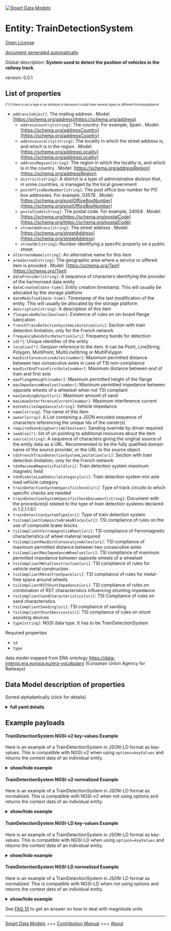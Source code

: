 <!-- 10-Header -->  
[![Smart Data Models](https://smartdatamodels.org/wp-content/uploads/2022/01/SmartDataModels_logo.png "Logo")](https://smartdatamodels.org)  
Entity: TrainDetectionSystem  
============================<!-- /10-Header -->  
<!-- 15-License -->  
[Open License](https://github.com/smart-data-models//dataModel.ERA/blob/master/TrainDetectionSystem/LICENSE.md)  
[document generated automatically](https://docs.google.com/presentation/d/e/2PACX-1vTs-Ng5dIAwkg91oTTUdt8ua7woBXhPnwavZ0FxgR8BsAI_Ek3C5q97Nd94HS8KhP-r_quD4H0fgyt3/pub?start=false&loop=false&delayms=3000#slide=id.gb715ace035_0_60)  
<!-- /15-License -->  
<!-- 20-Description -->  
Global description: **System used to detect the position of vehicles in the railway track.**  
version: 0.0.1  
<!-- /20-Description -->  
<!-- 30-PropertiesList -->  

## List of properties  

<sup><sub>[*] If there is not a type in an attribute is because it could have several types or different formats/patterns</sub></sup>  
- `address[object]`: The mailing address  . Model: [https://schema.org/address](https://schema.org/address)	- `addressCountry[string]`: The country. For example, Spain  . Model: [https://schema.org/addressCountry](https://schema.org/addressCountry)  
	- `addressLocality[string]`: The locality in which the street address is, and which is in the region  . Model: [https://schema.org/addressLocality](https://schema.org/addressLocality)  
	- `addressRegion[string]`: The region in which the locality is, and which is in the country  . Model: [https://schema.org/addressRegion](https://schema.org/addressRegion)  
	- `district[string]`: A district is a type of administrative division that, in some countries, is managed by the local government    
	- `postOfficeBoxNumber[string]`: The post office box number for PO box addresses. For example, 03578  . Model: [https://schema.org/postOfficeBoxNumber](https://schema.org/postOfficeBoxNumber)  
	- `postalCode[string]`: The postal code. For example, 24004  . Model: [https://schema.org/https://schema.org/postalCode](https://schema.org/https://schema.org/postalCode)  
	- `streetAddress[string]`: The street address  . Model: [https://schema.org/streetAddress](https://schema.org/streetAddress)  
	- `streetNr[string]`: Number identifying a specific property on a public street    
- `alternateName[string]`: An alternative name for this item  - `areaServed[string]`: The geographic area where a service or offered item is provided  . Model: [https://schema.org/Text](https://schema.org/Text)- `dataProvider[string]`: A sequence of characters identifying the provider of the harmonised data entity  - `dateCreated[date-time]`: Entity creation timestamp. This will usually be allocated by the storage platform  - `dateModified[date-time]`: Timestamp of the last modification of the entity. This will usually be allocated by the storage platform  - `description[string]`: A description of this item  - `flangeLubeRules[boolean]`: Existence of rules on on-board flange lubrication  - `frenchTrainDetectionSystemLimitation[uri]`: Section with train detection limitation, only for the French network  - `frequencyBandsForDetection[uri]`: Frequency bands for detection  - `id[*]`: Unique identifier of the entity  - `location[*]`: Geojson reference to the item. It can be Point, LineString, Polygon, MultiPoint, MultiLineString or MultiPolygon  - `maxDistConsecutiveAxles[number]`: Maximum permitted distance between two consecutive axles in case of TSI non-compliance  - `maxDistEndTrainFirstAxle[number]`: Maximum distance between end of train and first axle  - `maxFlangeHeight[number]`: Maximum permitted height of the flange  - `maxImpedanceWheelset[number]`: Maximum permitted impedance between opposite wheels of a wheelset when not TSI compliant  - `maxSandingOutput[uri]`: Maximum amount of sand  - `maximumInterferenceCurrent[number]`: Maximum interference current  - `minVehicleImpedance[string]`: Vehicle impedance  - `name[string]`: The name of this item  - `owner[array]`: A List containing a JSON encoded sequence of characters referencing the unique Ids of the owner(s)  - `requiredSandingOverride[boolean]`: Sanding override by driver required  - `seeAlso[*]`: list of uri pointing to additional resources about the item  - `source[string]`: A sequence of characters giving the original source of the entity data as a URL. Recommended to be the fully qualified domain name of the source provider, or the URL to the source object  - `tdsFrenchTrainDetectionSystemLimitation[uri]`: Section with train detection limitation, only for the French network  - `tdsMaximumMagneticField[uri]`: Train detection system maximum magnetic field  - `tdsMinAxleLoadVehicleCategory[uri]`: Train detection system min axle load vehicle category  - `trainDetectionSystemSpecificCheck[uri]`: Type of track circuits to which specific checks are needed  - `trainDetectionSystemSpecificCheckDocument[string]`: Document with the procedure(s) related to the type of train detection systems declared in 1.2.1.1.6.1  - `trainDetectionSystemType[uri]`: Type of train detection system  - `tsiCompliantCompositeBrakeBlocks[uri]`: TSI compliance of rules on the use of composite brake blocks  - `tsiCompliantFerromagneticWheel[uri]`: TSI compliance of Ferromagnetic characteristics of wheel material required  - `tsiCompliantMaxDistConsecutiveAxles[uri]`: TSI compliance of maximum permitted distance between two consecutive axles  - `tsiCompliantMaxImpedanceWheelset[uri]`: TSI compliance of maximum permitted impedance between opposite wheels of a wheelset  - `tsiCompliantMetalConstruction[uri]`: TSI compliance of rules for vehicle metal construction  - `tsiCompliantMetalFreeSpace[uri]`: TSI compliance of rules for metal-free space around wheels  - `tsiCompliantRSTShuntImpedance[uri]`: TSI compliance of rules on combination of RST characteristics influencing shunting impedance  - `tsiCompliantSandCharacteristics[uri]`: TSI Compliance of rules on sand characteristics  - `tsiCompliantSanding[uri]`: TSI compliance of sanding  - `tsiCompliantShuntDevices[uri]`: TSI compliance of rules on shunt assisting devices  - `type[string]`: NGSI data type. It has to be TrainDetectionSystem  <!-- /30-PropertiesList -->  
<!-- 35-RequiredProperties -->  
Required properties  
- `id`  - `type`  <!-- /35-RequiredProperties -->  
<!-- 40-RequiredProperties -->  
data model mapped from ERA ontology https://data-interop.era.europa.eu/era-vocabulary (European Union Agency for Railways)  
<!-- /40-RequiredProperties -->  
<!-- 50-DataModelHeader -->  
## Data Model description of properties  
Sorted alphabetically (click for details)  
<!-- /50-DataModelHeader -->  
<!-- 60-ModelYaml -->  
<details><summary><strong>full yaml details</strong></summary>    
```yaml  
TrainDetectionSystem:    
  description: System used to detect the position of vehicles in the railway track.    
  properties:    
    address:    
      description: The mailing address    
      properties:    
        addressCountry:    
          description: 'The country. For example, Spain'    
          type: string    
          x-ngsi:    
            model: https://schema.org/addressCountry    
            type: Property    
        addressLocality:    
          description: 'The locality in which the street address is, and which is in the region'    
          type: string    
          x-ngsi:    
            model: https://schema.org/addressLocality    
            type: Property    
        addressRegion:    
          description: 'The region in which the locality is, and which is in the country'    
          type: string    
          x-ngsi:    
            model: https://schema.org/addressRegion    
            type: Property    
        district:    
          description: 'A district is a type of administrative division that, in some countries, is managed by the local government'    
          type: string    
          x-ngsi:    
            type: Property    
        postOfficeBoxNumber:    
          description: 'The post office box number for PO box addresses. For example, 03578'    
          type: string    
          x-ngsi:    
            model: https://schema.org/postOfficeBoxNumber    
            type: Property    
        postalCode:    
          description: 'The postal code. For example, 24004'    
          type: string    
          x-ngsi:    
            model: https://schema.org/https://schema.org/postalCode    
            type: Property    
        streetAddress:    
          description: The street address    
          type: string    
          x-ngsi:    
            model: https://schema.org/streetAddress    
            type: Property    
        streetNr:    
          description: Number identifying a specific property on a public street    
          type: string    
          x-ngsi:    
            type: Property    
      type: object    
      x-ngsi:    
        model: https://schema.org/address    
        type: Property    
    alternateName:    
      description: An alternative name for this item    
      type: string    
      x-ngsi:    
        type: Property    
    areaServed:    
      description: The geographic area where a service or offered item is provided    
      type: string    
      x-ngsi:    
        model: https://schema.org/Text    
        type: Property    
    dataProvider:    
      description: A sequence of characters identifying the provider of the harmonised data entity    
      type: string    
      x-ngsi:    
        type: Property    
    dateCreated:    
      description: Entity creation timestamp. This will usually be allocated by the storage platform    
      format: date-time    
      type: string    
      x-ngsi:    
        type: Property    
    dateModified:    
      description: Timestamp of the last modification of the entity. This will usually be allocated by the storage platform    
      format: date-time    
      type: string    
      x-ngsi:    
        type: Property    
    description:    
      description: A description of this item    
      type: string    
      x-ngsi:    
        type: Property    
    flangeLubeRules:    
      description: Existence of rules on on-board flange lubrication    
      type: boolean    
      x-ngsi:    
        type: Property    
    frenchTrainDetectionSystemLimitation:    
      description: 'Section with train detection limitation, only for the French network'    
      format: uri    
      type: string    
      x-ngsi:    
        type: Relationship    
    frequencyBandsForDetection:    
      description: Frequency bands for detection    
      format: uri    
      type: string    
      x-ngsi:    
        type: Relationship    
    id:    
      anyOf:    
        - description: Identifier format of any NGSI entity    
          maxLength: 256    
          minLength: 1    
          pattern: ^[\w\-\.\{\}\$\+\*\[\]`|~^@!,:\\]+$    
          type: string    
          x-ngsi:    
            type: Property    
        - description: Identifier format of any NGSI entity    
          format: uri    
          type: string    
          x-ngsi:    
            type: Property    
      description: Unique identifier of the entity    
      x-ngsi:    
        type: Property    
    location:    
      description: 'Geojson reference to the item. It can be Point, LineString, Polygon, MultiPoint, MultiLineString or MultiPolygon'    
      oneOf:    
        - description: Geojson reference to the item. Point    
          properties:    
            bbox:    
              items:    
                type: number    
              minItems: 4    
              type: array    
            coordinates:    
              items:    
                type: number    
              minItems: 2    
              type: array    
            type:    
              enum:    
                - Point    
              type: string    
          required:    
            - type    
            - coordinates    
          title: GeoJSON Point    
          type: object    
          x-ngsi:    
            type: GeoProperty    
        - description: Geojson reference to the item. LineString    
          properties:    
            bbox:    
              items:    
                type: number    
              minItems: 4    
              type: array    
            coordinates:    
              items:    
                items:    
                  type: number    
                minItems: 2    
                type: array    
              minItems: 2    
              type: array    
            type:    
              enum:    
                - LineString    
              type: string    
          required:    
            - type    
            - coordinates    
          title: GeoJSON LineString    
          type: object    
          x-ngsi:    
            type: GeoProperty    
        - description: Geojson reference to the item. Polygon    
          properties:    
            bbox:    
              items:    
                type: number    
              minItems: 4    
              type: array    
            coordinates:    
              items:    
                items:    
                  items:    
                    type: number    
                  minItems: 2    
                  type: array    
                minItems: 4    
                type: array    
              type: array    
            type:    
              enum:    
                - Polygon    
              type: string    
          required:    
            - type    
            - coordinates    
          title: GeoJSON Polygon    
          type: object    
          x-ngsi:    
            type: GeoProperty    
        - description: Geojson reference to the item. MultiPoint    
          properties:    
            bbox:    
              items:    
                type: number    
              minItems: 4    
              type: array    
            coordinates:    
              items:    
                items:    
                  type: number    
                minItems: 2    
                type: array    
              type: array    
            type:    
              enum:    
                - MultiPoint    
              type: string    
          required:    
            - type    
            - coordinates    
          title: GeoJSON MultiPoint    
          type: object    
          x-ngsi:    
            type: GeoProperty    
        - description: Geojson reference to the item. MultiLineString    
          properties:    
            bbox:    
              items:    
                type: number    
              minItems: 4    
              type: array    
            coordinates:    
              items:    
                items:    
                  items:    
                    type: number    
                  minItems: 2    
                  type: array    
                minItems: 2    
                type: array    
              type: array    
            type:    
              enum:    
                - MultiLineString    
              type: string    
          required:    
            - type    
            - coordinates    
          title: GeoJSON MultiLineString    
          type: object    
          x-ngsi:    
            type: GeoProperty    
        - description: Geojson reference to the item. MultiLineString    
          properties:    
            bbox:    
              items:    
                type: number    
              minItems: 4    
              type: array    
            coordinates:    
              items:    
                items:    
                  items:    
                    items:    
                      type: number    
                    minItems: 2    
                    type: array    
                  minItems: 4    
                  type: array    
                type: array    
              type: array    
            type:    
              enum:    
                - MultiPolygon    
              type: string    
          required:    
            - type    
            - coordinates    
          title: GeoJSON MultiPolygon    
          type: object    
          x-ngsi:    
            type: GeoProperty    
      x-ngsi:    
        type: GeoProperty    
    maxDistConsecutiveAxles:    
      description: Maximum permitted distance between two consecutive axles in case of TSI non-compliance    
      type: number    
      x-ngsi:    
        type: Property    
    maxDistEndTrainFirstAxle:    
      description: Maximum distance between end of train and first axle    
      type: number    
      x-ngsi:    
        type: Property    
    maxFlangeHeight:    
      description: Maximum permitted height of the flange    
      type: number    
      x-ngsi:    
        type: Property    
    maxImpedanceWheelset:    
      description: Maximum permitted impedance between opposite wheels of a wheelset when not TSI compliant    
      type: number    
      x-ngsi:    
        type: Property    
    maxSandingOutput:    
      description: Maximum amount of sand    
      format: uri    
      type: string    
      x-ngsi:    
        type: Relationship    
    maximumInterferenceCurrent:    
      description: Maximum interference current    
      type: number    
      x-ngsi:    
        type: Property    
    minVehicleImpedance:    
      description: Vehicle impedance    
      type: string    
      x-ngsi:    
        type: Property    
    name:    
      description: The name of this item    
      type: string    
      x-ngsi:    
        type: Property    
    owner:    
      description: A List containing a JSON encoded sequence of characters referencing the unique Ids of the owner(s)    
      items:    
        anyOf:    
          - description: Identifier format of any NGSI entity    
            maxLength: 256    
            minLength: 1    
            pattern: ^[\w\-\.\{\}\$\+\*\[\]`|~^@!,:\\]+$    
            type: string    
            x-ngsi:    
              type: Property    
          - description: Identifier format of any NGSI entity    
            format: uri    
            type: string    
            x-ngsi:    
              type: Property    
        description: Unique identifier of the entity    
        x-ngsi:    
          type: Property    
      type: array    
      x-ngsi:    
        type: Property    
    requiredSandingOverride:    
      description: Sanding override by driver required    
      type: boolean    
      x-ngsi:    
        type: Property    
    seeAlso:    
      description: list of uri pointing to additional resources about the item    
      oneOf:    
        - items:    
            format: uri    
            type: string    
          minItems: 1    
          type: array    
        - format: uri    
          type: string    
      x-ngsi:    
        type: Property    
    source:    
      description: 'A sequence of characters giving the original source of the entity data as a URL. Recommended to be the fully qualified domain name of the source provider, or the URL to the source object'    
      type: string    
      x-ngsi:    
        type: Property    
    tdsFrenchTrainDetectionSystemLimitation:    
      description: 'Section with train detection limitation, only for the French network'    
      format: uri    
      type: string    
      x-ngsi:    
        type: Relationship    
    tdsMaximumMagneticField:    
      description: Train detection system maximum magnetic field    
      format: uri    
      type: string    
      x-ngsi:    
        type: Relationship    
    tdsMinAxleLoadVehicleCategory:    
      description: Train detection system min axle load vehicle category    
      format: uri    
      type: string    
      x-ngsi:    
        type: Relationship    
    trainDetectionSystemSpecificCheck:    
      description: Type of track circuits to which specific checks are needed    
      format: uri    
      type: string    
      x-ngsi:    
        type: Relationship    
    trainDetectionSystemSpecificCheckDocument:    
      description: Document with the procedure(s) related to the type of train detection systems declared in 1.2.1.1.6.1    
      type: string    
      x-ngsi:    
        type: Property    
    trainDetectionSystemType:    
      description: Type of train detection system    
      format: uri    
      type: string    
      x-ngsi:    
        type: Relationship    
    tsiCompliantCompositeBrakeBlocks:    
      description: TSI compliance of rules on the use of composite brake blocks    
      format: uri    
      type: string    
      x-ngsi:    
        type: Relationship    
    tsiCompliantFerromagneticWheel:    
      description: TSI compliance of Ferromagnetic characteristics of wheel material required    
      format: uri    
      type: string    
      x-ngsi:    
        type: Relationship    
    tsiCompliantMaxDistConsecutiveAxles:    
      description: TSI compliance of maximum permitted distance between two consecutive axles    
      format: uri    
      type: string    
      x-ngsi:    
        type: Relationship    
    tsiCompliantMaxImpedanceWheelset:    
      description: TSI compliance of maximum permitted impedance between opposite wheels of a wheelset    
      format: uri    
      type: string    
      x-ngsi:    
        type: Relationship    
    tsiCompliantMetalConstruction:    
      description: TSI compliance of rules for vehicle metal construction    
      format: uri    
      type: string    
      x-ngsi:    
        type: Relationship    
    tsiCompliantMetalFreeSpace:    
      description: TSI compliance of rules for metal-free space around wheels    
      format: uri    
      type: string    
      x-ngsi:    
        type: Relationship    
    tsiCompliantRSTShuntImpedance:    
      description: TSI compliance of rules on combination of RST characteristics influencing shunting impedance    
      format: uri    
      type: string    
      x-ngsi:    
        type: Relationship    
    tsiCompliantSandCharacteristics:    
      description: TSI Compliance of rules on sand characteristics    
      format: uri    
      type: string    
      x-ngsi:    
        type: Relationship    
    tsiCompliantSanding:    
      description: TSI compliance of sanding    
      format: uri    
      type: string    
      x-ngsi:    
        type: Relationship    
    tsiCompliantShuntDevices:    
      description: TSI compliance of rules on shunt assisting devices    
      format: uri    
      type: string    
      x-ngsi:    
        type: Relationship    
    type:    
      description: NGSI data type. It has to be TrainDetectionSystem    
      enum:    
        - TrainDetectionSystem    
      type: string    
      x-ngsi:    
        type: Property    
  required:    
    - id    
    - type    
  type: object    
  x-derived-from: http://data.europa.eu/949/TrainDetectionSystem    
  x-disclaimer: 'Redistribution and use in source and binary forms, with or without modification, are permitted  provided that the license conditions are met. Copyleft (c) 2023 Contributors to Smart Data Models Program'    
  x-license-url: https://github.com/smart-data-models/dataModel.ERA/blob/master/TrainDetectionSystem/LICENSE.md    
  x-model-schema: https://smart-data-models.github.io/dataModel.ERA/Certificate/schema.json    
  x-model-tags: 'ERA vocabulary, railway, train'    
  x-version: 0.0.1    
```  
</details>    
<!-- /60-ModelYaml -->  
<!-- 70-MiddleNotes -->  
<!-- /70-MiddleNotes -->  
<!-- 80-Examples -->  
## Example payloads    
#### TrainDetectionSystem NGSI-v2 key-values Example    
Here is an example of a TrainDetectionSystem in JSON-LD format as key-values. This is compatible with NGSI-v2 when  using `options=keyValues` and returns the context data of an individual entity.  
<details><summary><strong>show/hide example</strong></summary>    
```json  
{  
  "id": "urn:ngsi-ld:TrainDetectionSystem:id:HFKE:55991286",  
  "dateCreated": "1999-07-14T09:08:41Z",  
  "dateModified": "2021-05-10T04:37:36Z",  
  "source": "Free realize mission cultural poor. About mean weight plan media fund figure scientist.",  
  "name": "Away do future through front. Your ever around friend since national.",  
  "alternateName": "Technology money acc",  
  "description": "Either billion town college. Way activity ask draw this. Seat most four quite.",  
  "dataProvider": "Race president meeting play market political. Seek seat learn table bit green. Election truth color police stop drop keep. Serious buy relationship on",  
  "owner": [  
    "urn:ngsi-ld:TrainDetectionSystem:items:BERF:86010272",  
    "urn:ngsi-ld:TrainDetectionSystem:items:ALMA:69194360"  
  ],  
  "seeAlso": [  
    "urn:ngsi-ld:TrainDetectionSystem:items:ABTM:70599850"  
  ],  
  "location": {  
    "type": "Point",  
    "coordinates": [  
      -14.40594,  
      -126.652052  
    ]  
  },  
  "address": {  
    "streetAddress": "Camera western fall think like.",  
    "addressLocality": "Unit someone everything sing effort. Upon indeed cover give none everything war. He attack true tree. L",  
    "addressRegion": "Mind material process every pay long. Million later technology. Local speech kind determine.",  
    "addressCountry": "Forget new detail. Ask sometimes next might. Shoulder forget city doctor our agency.",  
    "postalCode": "Shoulder policy former brother national early why.",  
    "postOfficeBoxNumber": "Economic long eight human break way. Issue store third available. Major nor media teach whatever.",  
    "streetNr": "Continue bring full about maybe. Economy who population though product",  
    "district": "Science prepare answer fish fire. Various administration guy. Technology think lot necessary foot."  
  },  
  "areaServed": "Build born behavior cut ten watch indeed. Call",  
  "type": "TrainDetectionSystem",  
  "flangeLubeRules": false,  
  "maxDistConsecutiveAxles": 864,  
  "maxDistEndTrainFirstAxle": 864,  
  "maxFlangeHeight": 591.5,  
  "maxImpedanceWheelset": 804.1,  
  "maximumInterferenceCurrent": 864,  
  "minVehicleImpedance": "American whole magazine",  
  "requiredSandingOverride": true,  
  "trainDetectionSystemSpecificCheckDocument": "Line beyond its particularly tree whom. Kind miss artist truth trouble behavior style.",  
  "frenchTrainDetectionSystemLimitation": "urn:ngsi-ld:TrainDetectionSystem:frenchTrainDetectionSystemLimitation:SHHZ:09753513",  
  "frequencyBandsForDetection": "urn:ngsi-ld:TrainDetectionSystem:frequencyBandsForDetection:DJRJ:28711587",  
  "maxSandingOutput": "urn:ngsi-ld:TrainDetectionSystem:maxSandingOutput:JOCT:18583989",  
  "tdsFrenchTrainDetectionSystemLimitation": "urn:ngsi-ld:TrainDetectionSystem:tdsFrenchTrainDetectionSystemLimitation:BTVI:65934232",  
  "tdsMaximumMagneticField": "urn:ngsi-ld:TrainDetectionSystem:tdsMaximumMagneticField:VMWQ:71122018",  
  "tdsMinAxleLoadVehicleCategory": "urn:ngsi-ld:TrainDetectionSystem:tdsMinAxleLoadVehicleCategory:OPVU:48339694",  
  "trainDetectionSystemSpecificCheck": "urn:ngsi-ld:TrainDetectionSystem:trainDetectionSystemSpecificCheck:GHAX:51591795",  
  "trainDetectionSystemType": "urn:ngsi-ld:TrainDetectionSystem:trainDetectionSystemType:DZEW:41352560",  
  "tsiCompliantCompositeBrakeBlocks": "urn:ngsi-ld:TrainDetectionSystem:tsiCompliantCompositeBrakeBlocks:UGTS:30989101",  
  "tsiCompliantFerromagneticWheel": "urn:ngsi-ld:TrainDetectionSystem:tsiCompliantFerromagneticWheel:GFWD:16151090",  
  "tsiCompliantMaxDistConsecutiveAxles": "urn:ngsi-ld:TrainDetectionSystem:tsiCompliantMaxDistConsecutiveAxles:ICHC:73008691",  
  "tsiCompliantMaxImpedanceWheelset": "urn:ngsi-ld:TrainDetectionSystem:tsiCompliantMaxImpedanceWheelset:TDWM:45620870",  
  "tsiCompliantMetalConstruction": "urn:ngsi-ld:TrainDetectionSystem:tsiCompliantMetalConstruction:ZVFF:34579230",  
  "tsiCompliantMetalFreeSpace": "urn:ngsi-ld:TrainDetectionSystem:tsiCompliantMetalFreeSpace:PVNS:58419720",  
  "tsiCompliantRSTShuntImpedance": "urn:ngsi-ld:TrainDetectionSystem:tsiCompliantRSTShuntImpedance:OXCK:84564280",  
  "tsiCompliantSandCharacteristics": "urn:ngsi-ld:TrainDetectionSystem:tsiCompliantSandCharacteristics:JVLS:08423759",  
  "tsiCompliantSanding": "urn:ngsi-ld:TrainDetectionSystem:tsiCompliantSanding:GWKF:92466109",  
  "tsiCompliantShuntDevices": "urn:ngsi-ld:TrainDetectionSystem:tsiCompliantShuntDevices:WSNY:33769606"  
}  
```  
</details>  
#### TrainDetectionSystem NGSI-v2 normalized Example    
Here is an example of a TrainDetectionSystem in JSON-LD format as normalized. This is compatible with NGSI-v2 when not using options and returns the context data of an individual entity.  
<details><summary><strong>show/hide example</strong></summary>    
```json  
{  
  "id": "urn:ngsi-ld:TrainDetectionSystem:id:HFKE:55991286",  
  "dateCreated": {  
    "type": "DateTime",  
    "value": "1999-07-14T09:08:41Z"  
  },  
  "dateModified": {  
    "type": "DateTime",  
    "value": "2021-05-10T04:37:36Z"  
  },  
  "source": {  
    "type": "Text",  
    "value": "Free realize mission cultural poor. About mean weight plan media fund figure scientist."  
  },  
  "name": {  
    "type": "Text",  
    "value": "Away do future through front. Your ever around friend since national."  
  },  
  "alternateName": {  
    "type": "Text",  
    "value": "Technology money acc"  
  },  
  "description": {  
    "type": "Text",  
    "value": "Either billion town college. Way activity ask draw this. Seat most four quite."  
  },  
  "dataProvider": {  
    "type": "Text",  
    "value": "Race president meeting play market political. Seek seat learn table bit green. Election truth color police stop drop keep. Serious buy relationship on"  
  },  
  "owner": {  
    "type": "StructuredValue",  
    "value": [  
      "urn:ngsi-ld:TrainDetectionSystem:items:BERF:86010272",  
      "urn:ngsi-ld:TrainDetectionSystem:items:ALMA:69194360"  
    ]  
  },  
  "seeAlso": {  
    "type": "StructuredValue",  
    "value": [  
      "urn:ngsi-ld:TrainDetectionSystem:items:ABTM:70599850"  
    ]  
  },  
  "location": {  
    "type": "geo:json",  
    "value": {  
      "type": "Point",  
      "coordinates": {  
        "type": "StructuredValue",  
        "value": [  
          -14.40594,  
          -126.652052  
        ]  
      }  
    }  
  },  
  "address": {  
    "type": "StructuredValue",  
    "value": {  
      "streetAddress": {  
        "type": "Text",  
        "value": "Camera western fall think like."  
      },  
      "addressLocality": {  
        "type": "Text",  
        "value": "Unit someone everything sing effort. Upon indeed cover give none everything war. He attack true tree. L"  
      },  
      "addressRegion": {  
        "type": "Text",  
        "value": "Mind material process every pay long. Million later technology. Local speech kind determine."  
      },  
      "addressCountry": {  
        "type": "Text",  
        "value": "Forget new detail. Ask sometimes next might. Shoulder forget city doctor our agency."  
      },  
      "postalCode": {  
        "type": "Text",  
        "value": "Shoulder policy former brother national early why."  
      },  
      "postOfficeBoxNumber": {  
        "type": "Text",  
        "value": "Economic long eight human break way. Issue store third available. Major nor media teach whatever."  
      },  
      "streetNr": {  
        "type": "Text",  
        "value": "Continue bring full about maybe. Economy who population though product"  
      },  
      "district": {  
        "type": "Text",  
        "value": "Science prepare answer fish fire. Various administration guy. Technology think lot necessary foot."  
      }  
    }  
  },  
  "areaServed": {  
    "type": "Text",  
    "value": "Build born behavior cut ten watch indeed. Call"  
  },  
  "type": "TrainDetectionSystem",  
  "flangeLubeRules": {  
    "type": "Boolean",  
    "value": false  
  },  
  "maxDistConsecutiveAxles": {  
    "type": "Number",  
    "value": 864  
  },  
  "maxDistEndTrainFirstAxle": {  
    "type": "Number",  
    "value": 864  
  },  
  "maxFlangeHeight": {  
    "type": "Number",  
    "value": 591.5  
  },  
  "maxImpedanceWheelset": {  
    "type": "Number",  
    "value": 804.1  
  },  
  "maximumInterferenceCurrent": {  
    "type": "Number",  
    "value": 864  
  },  
  "minVehicleImpedance": {  
    "type": "Text",  
    "value": "American whole magazine"  
  },  
  "requiredSandingOverride": {  
    "type": "Boolean",  
    "value": true  
  },  
  "trainDetectionSystemSpecificCheckDocument": {  
    "type": "Text",  
    "value": "Line beyond its particularly tree whom. Kind miss artist truth trouble behavior style."  
  },  
  "frenchTrainDetectionSystemLimitation": {  
    "type": "Text",  
    "value": "urn:ngsi-ld:TrainDetectionSystem:frenchTrainDetectionSystemLimitation:SHHZ:09753513"  
  },  
  "frequencyBandsForDetection": {  
    "type": "Text",  
    "value": "urn:ngsi-ld:TrainDetectionSystem:frequencyBandsForDetection:DJRJ:28711587"  
  },  
  "maxSandingOutput": {  
    "type": "Text",  
    "value": "urn:ngsi-ld:TrainDetectionSystem:maxSandingOutput:JOCT:18583989"  
  },  
  "tdsFrenchTrainDetectionSystemLimitation": {  
    "type": "Text",  
    "value": "urn:ngsi-ld:TrainDetectionSystem:tdsFrenchTrainDetectionSystemLimitation:BTVI:65934232"  
  },  
  "tdsMaximumMagneticField": {  
    "type": "Text",  
    "value": "urn:ngsi-ld:TrainDetectionSystem:tdsMaximumMagneticField:VMWQ:71122018"  
  },  
  "tdsMinAxleLoadVehicleCategory": {  
    "type": "Text",  
    "value": "urn:ngsi-ld:TrainDetectionSystem:tdsMinAxleLoadVehicleCategory:OPVU:48339694"  
  },  
  "trainDetectionSystemSpecificCheck": {  
    "type": "Text",  
    "value": "urn:ngsi-ld:TrainDetectionSystem:trainDetectionSystemSpecificCheck:GHAX:51591795"  
  },  
  "trainDetectionSystemType": {  
    "type": "Text",  
    "value": "urn:ngsi-ld:TrainDetectionSystem:trainDetectionSystemType:DZEW:41352560"  
  },  
  "tsiCompliantCompositeBrakeBlocks": {  
    "type": "Text",  
    "value": "urn:ngsi-ld:TrainDetectionSystem:tsiCompliantCompositeBrakeBlocks:UGTS:30989101"  
  },  
  "tsiCompliantFerromagneticWheel": {  
    "type": "Text",  
    "value": "urn:ngsi-ld:TrainDetectionSystem:tsiCompliantFerromagneticWheel:GFWD:16151090"  
  },  
  "tsiCompliantMaxDistConsecutiveAxles": {  
    "type": "Text",  
    "value": "urn:ngsi-ld:TrainDetectionSystem:tsiCompliantMaxDistConsecutiveAxles:ICHC:73008691"  
  },  
  "tsiCompliantMaxImpedanceWheelset": {  
    "type": "Text",  
    "value": "urn:ngsi-ld:TrainDetectionSystem:tsiCompliantMaxImpedanceWheelset:TDWM:45620870"  
  },  
  "tsiCompliantMetalConstruction": {  
    "type": "Text",  
    "value": "urn:ngsi-ld:TrainDetectionSystem:tsiCompliantMetalConstruction:ZVFF:34579230"  
  },  
  "tsiCompliantMetalFreeSpace": {  
    "type": "Text",  
    "value": "urn:ngsi-ld:TrainDetectionSystem:tsiCompliantMetalFreeSpace:PVNS:58419720"  
  },  
  "tsiCompliantRSTShuntImpedance": {  
    "type": "Text",  
    "value": "urn:ngsi-ld:TrainDetectionSystem:tsiCompliantRSTShuntImpedance:OXCK:84564280"  
  },  
  "tsiCompliantSandCharacteristics": {  
    "type": "Text",  
    "value": "urn:ngsi-ld:TrainDetectionSystem:tsiCompliantSandCharacteristics:JVLS:08423759"  
  },  
  "tsiCompliantSanding": {  
    "type": "Text",  
    "value": "urn:ngsi-ld:TrainDetectionSystem:tsiCompliantSanding:GWKF:92466109"  
  },  
  "tsiCompliantShuntDevices": {  
    "type": "Text",  
    "value": "urn:ngsi-ld:TrainDetectionSystem:tsiCompliantShuntDevices:WSNY:33769606"  
  }  
}  
```  
</details>  
#### TrainDetectionSystem NGSI-LD key-values Example    
Here is an example of a TrainDetectionSystem in JSON-LD format as key-values. This is compatible with NGSI-LD when  using `options=keyValues` and returns the context data of an individual entity.  
<details><summary><strong>show/hide example</strong></summary>    
```json  
{  
  "id": "urn:ngsi-ld:TrainDetectionSystem:id:HFKE:55991286",  
  "dateCreated": "1999-07-14T09:08:41Z",  
  "dateModified": "2021-05-10T04:37:36Z",  
  "source": "Free realize mission cultural poor. About mean weight plan media fund figure scientist.",  
  "name": "Away do future through front. Your ever around friend since national.",  
  "alternateName": "Technology money acc",  
  "description": "Either billion town college. Way activity ask draw this. Seat most four quite.",  
  "dataProvider": "Race president meeting play market political. Seek seat learn table bit green. Election truth color police stop drop keep. Serious buy relationship on",  
  "owner": [  
    "urn:ngsi-ld:TrainDetectionSystem:items:BERF:86010272",  
    "urn:ngsi-ld:TrainDetectionSystem:items:ALMA:69194360"  
  ],  
  "seeAlso": [  
    "urn:ngsi-ld:TrainDetectionSystem:items:ABTM:70599850"  
  ],  
  "location": {  
    "type": "Point",  
    "coordinates": [  
      -14.40594,  
      -126.652052  
    ]  
  },  
  "address": {  
    "streetAddress": "Camera western fall think like.",  
    "addressLocality": "Unit someone everything sing effort. Upon indeed cover give none everything war. He attack true tree. L",  
    "addressRegion": "Mind material process every pay long. Million later technology. Local speech kind determine.",  
    "addressCountry": "Forget new detail. Ask sometimes next might. Shoulder forget city doctor our agency.",  
    "postalCode": "Shoulder policy former brother national early why.",  
    "postOfficeBoxNumber": "Economic long eight human break way. Issue store third available. Major nor media teach whatever.",  
    "streetNr": "Continue bring full about maybe. Economy who population though product",  
    "district": "Science prepare answer fish fire. Various administration guy. Technology think lot necessary foot."  
  },  
  "areaServed": "Build born behavior cut ten watch indeed. Call",  
  "type": "TrainDetectionSystem",  
  "flangeLubeRules": false,  
  "maxDistConsecutiveAxles": 864,  
  "maxDistEndTrainFirstAxle": 864,  
  "maxFlangeHeight": 591.5,  
  "maxImpedanceWheelset": 804.1,  
  "maximumInterferenceCurrent": 864,  
  "minVehicleImpedance": "American whole magazine",  
  "requiredSandingOverride": true,  
  "trainDetectionSystemSpecificCheckDocument": "Line beyond its particularly tree whom. Kind miss artist truth trouble behavior style.",  
  "frenchTrainDetectionSystemLimitation": "urn:ngsi-ld:TrainDetectionSystem:frenchTrainDetectionSystemLimitation:SHHZ:09753513",  
  "frequencyBandsForDetection": "urn:ngsi-ld:TrainDetectionSystem:frequencyBandsForDetection:DJRJ:28711587",  
  "maxSandingOutput": "urn:ngsi-ld:TrainDetectionSystem:maxSandingOutput:JOCT:18583989",  
  "tdsFrenchTrainDetectionSystemLimitation": "urn:ngsi-ld:TrainDetectionSystem:tdsFrenchTrainDetectionSystemLimitation:BTVI:65934232",  
  "tdsMaximumMagneticField": "urn:ngsi-ld:TrainDetectionSystem:tdsMaximumMagneticField:VMWQ:71122018",  
  "tdsMinAxleLoadVehicleCategory": "urn:ngsi-ld:TrainDetectionSystem:tdsMinAxleLoadVehicleCategory:OPVU:48339694",  
  "trainDetectionSystemSpecificCheck": "urn:ngsi-ld:TrainDetectionSystem:trainDetectionSystemSpecificCheck:GHAX:51591795",  
  "trainDetectionSystemType": "urn:ngsi-ld:TrainDetectionSystem:trainDetectionSystemType:DZEW:41352560",  
  "tsiCompliantCompositeBrakeBlocks": "urn:ngsi-ld:TrainDetectionSystem:tsiCompliantCompositeBrakeBlocks:UGTS:30989101",  
  "tsiCompliantFerromagneticWheel": "urn:ngsi-ld:TrainDetectionSystem:tsiCompliantFerromagneticWheel:GFWD:16151090",  
  "tsiCompliantMaxDistConsecutiveAxles": "urn:ngsi-ld:TrainDetectionSystem:tsiCompliantMaxDistConsecutiveAxles:ICHC:73008691",  
  "tsiCompliantMaxImpedanceWheelset": "urn:ngsi-ld:TrainDetectionSystem:tsiCompliantMaxImpedanceWheelset:TDWM:45620870",  
  "tsiCompliantMetalConstruction": "urn:ngsi-ld:TrainDetectionSystem:tsiCompliantMetalConstruction:ZVFF:34579230",  
  "tsiCompliantMetalFreeSpace": "urn:ngsi-ld:TrainDetectionSystem:tsiCompliantMetalFreeSpace:PVNS:58419720",  
  "tsiCompliantRSTShuntImpedance": "urn:ngsi-ld:TrainDetectionSystem:tsiCompliantRSTShuntImpedance:OXCK:84564280",  
  "tsiCompliantSandCharacteristics": "urn:ngsi-ld:TrainDetectionSystem:tsiCompliantSandCharacteristics:JVLS:08423759",  
  "tsiCompliantSanding": "urn:ngsi-ld:TrainDetectionSystem:tsiCompliantSanding:GWKF:92466109",  
  "tsiCompliantShuntDevices": "urn:ngsi-ld:TrainDetectionSystem:tsiCompliantShuntDevices:WSNY:33769606",  
  "@context": [  
    "https://raw.githubusercontent.com/smart-data-models/dataModel.ERA/master/context.jsonld"  
  ]  
}  
```  
</details>  
#### TrainDetectionSystem NGSI-LD normalized Example    
Here is an example of a TrainDetectionSystem in JSON-LD format as normalized. This is compatible with NGSI-LD when not using options and returns the context data of an individual entity.  
<details><summary><strong>show/hide example</strong></summary>    
```json  
{  
  "id": "urn:ngsi-ld:TrainDetectionSystem:id:XRJX:98868894",  
  "dateCreated": {  
    "type": "Property",  
    "value": {  
      "@type": "DateTime",  
      "@value": "1976-04-06T07:14:35Z"  
    }  
  },  
  "dateModified": {  
    "type": "Property",  
    "value": {  
      "@type": "DateTime",  
      "@value": "2022-03-30T16:21:36Z"  
    }  
  },  
  "source": {  
    "type": "Property",  
    "value": "Simple develop development. Room single toward end land walk significant financial. Opportunity include role mean network significant."  
  },  
  "name": {  
    "type": "Property",  
    "value": "Weight out will. Put hand experience rock. N"  
  },  
  "alternateName": {  
    "type": "Property",  
    "value": "Us seven seem mother yard ac"  
  },  
  "description": {  
    "type": "Property",  
    "value": "Light commercial necessary. Cup light mean day claim."  
  },  
  "dataProvider": {  
    "type": "Property",  
    "value": "Compare bar human success capital risk foreign. Show offer while language interview although sport."  
  },  
  "owner": {  
    "type": "Property",  
    "value": [  
      "urn:ngsi-ld:TrainDetectionSystem:items:ELJJ:62287367",  
      "urn:ngsi-ld:TrainDetectionSystem:items:SSON:19852267"  
    ]  
  },  
  "seeAlso": {  
    "type": "Property",  
    "value": [  
      "urn:ngsi-ld:TrainDetectionSystem:items:DGHC:83105084"  
    ]  
  },  
  "location": {  
    "type": "Property",  
    "value": {  
      "type": "Point",  
      "coordinates": [  
        -75.8654365,  
        -120.576306  
      ]  
    }  
  },  
  "address": {  
    "type": "Property",  
    "value": {  
      "streetAddress": "",  
      "addressLocality": "Market movement sister pick figh",  
      "addressRegion": "Inte",  
      "addressCountry": "Seem report world table. Matter street leave support.",  
      "postalCode": "Both work structure single finish read. Any too generation never month form.",  
      "postOfficeBoxNumber": "Look nearly cold special official sell. Get ask space f",  
      "streetNr": "Nation che",  
      "district": "Cut Mr human. Information radio light forget."  
    }  
  },  
  "areaServed": {  
    "type": "Property",  
    "value": "Operation feel official certainly until "  
  },  
  "type": "TrainDetectionSystem",  
  "flangeLubeRules": {  
    "type": "Property",  
    "value": true  
  },  
  "maxDistConsecutiveAxles": {  
    "type": "Property",  
    "value": 181  
  },  
  "maxDistEndTrainFirstAxle": {  
    "type": "Property",  
    "value": 718  
  },  
  "maxFlangeHeight": {  
    "type": "Property",  
    "value": 8.4  
  },  
  "maxImpedanceWheelset": {  
    "type": "Property",  
    "value": 107.7  
  },  
  "maximumInterferenceCurrent": {  
    "type": "Property",  
    "value": 727  
  },  
  "minVehicleImpedance": {  
    "type": "Property",  
    "value": "Final wide spend move st"  
  },  
  "requiredSandingOverride": {  
    "type": "Property",  
    "value": false  
  },  
  "trainDetectionSystemSpecificCheckDocument": {  
    "type": "Property",  
    "value": "Boy sister management question which wide without appear. View vote attack argue admit."  
  },  
  "frenchTrainDetectionSystemLimitation": {  
    "type": "Relationship",  
    "object": "urn:ngsi-ld:TrainDetectionSystem:frenchTrainDetectionSystemLimitation:OBTM:14878740"  
  },  
  "frequencyBandsForDetection": {  
    "type": "Relationship",  
    "object": "urn:ngsi-ld:TrainDetectionSystem:frequencyBandsForDetection:IVZO:36111766"  
  },  
  "maxSandingOutput": {  
    "type": "Relationship",  
    "object": "urn:ngsi-ld:TrainDetectionSystem:maxSandingOutput:BRPN:65327532"  
  },  
  "tdsFrenchTrainDetectionSystemLimitation": {  
    "type": "Relationship",  
    "object": "urn:ngsi-ld:TrainDetectionSystem:tdsFrenchTrainDetectionSystemLimitation:AGXG:32462190"  
  },  
  "tdsMaximumMagneticField": {  
    "type": "Relationship",  
    "object": "urn:ngsi-ld:TrainDetectionSystem:tdsMaximumMagneticField:YVRP:93021710"  
  },  
  "tdsMinAxleLoadVehicleCategory": {  
    "type": "Relationship",  
    "object": "urn:ngsi-ld:TrainDetectionSystem:tdsMinAxleLoadVehicleCategory:QQUL:82011951"  
  },  
  "trainDetectionSystemSpecificCheck": {  
    "type": "Relationship",  
    "object": "urn:ngsi-ld:TrainDetectionSystem:trainDetectionSystemSpecificCheck:JDQR:07763515"  
  },  
  "trainDetectionSystemType": {  
    "type": "Relationship",  
    "object": "urn:ngsi-ld:TrainDetectionSystem:trainDetectionSystemType:SUHE:26880193"  
  },  
  "tsiCompliantCompositeBrakeBlocks": {  
    "type": "Relationship",  
    "object": "urn:ngsi-ld:TrainDetectionSystem:tsiCompliantCompositeBrakeBlocks:AZAV:93193273"  
  },  
  "tsiCompliantFerromagneticWheel": {  
    "type": "Relationship",  
    "object": "urn:ngsi-ld:TrainDetectionSystem:tsiCompliantFerromagneticWheel:ENCU:64842368"  
  },  
  "tsiCompliantMaxDistConsecutiveAxles": {  
    "type": "Relationship",  
    "object": "urn:ngsi-ld:TrainDetectionSystem:tsiCompliantMaxDistConsecutiveAxles:LKYH:16995932"  
  },  
  "tsiCompliantMaxImpedanceWheelset": {  
    "type": "Relationship",  
    "object": "urn:ngsi-ld:TrainDetectionSystem:tsiCompliantMaxImpedanceWheelset:BGUH:26716635"  
  },  
  "tsiCompliantMetalConstruction": {  
    "type": "Relationship",  
    "object": "urn:ngsi-ld:TrainDetectionSystem:tsiCompliantMetalConstruction:CLVA:49597210"  
  },  
  "tsiCompliantMetalFreeSpace": {  
    "type": "Relationship",  
    "object": "urn:ngsi-ld:TrainDetectionSystem:tsiCompliantMetalFreeSpace:DWIV:17651572"  
  },  
  "tsiCompliantRSTShuntImpedance": {  
    "type": "Relationship",  
    "object": "urn:ngsi-ld:TrainDetectionSystem:tsiCompliantRSTShuntImpedance:LAUR:25477709"  
  },  
  "tsiCompliantSandCharacteristics": {  
    "type": "Relationship",  
    "object": "urn:ngsi-ld:TrainDetectionSystem:tsiCompliantSandCharacteristics:FLJU:69780925"  
  },  
  "tsiCompliantSanding": {  
    "type": "Relationship",  
    "object": "urn:ngsi-ld:TrainDetectionSystem:tsiCompliantSanding:VSSS:83475520"  
  },  
  "tsiCompliantShuntDevices": {  
    "type": "Relationship",  
    "object": "urn:ngsi-ld:TrainDetectionSystem:tsiCompliantShuntDevices:QSVQ:03183703"  
  },  
  "@context": [  
    "https://raw.githubusercontent.com/smart-data-models/dataModel.ERA/master/context.jsonld"  
  ]  
}  
```  
</details><!-- /80-Examples -->  
<!-- 90-FooterNotes -->  
<!-- /90-FooterNotes -->  
<!-- 95-Units -->  
See [FAQ 10](https://smartdatamodels.org/index.php/faqs/) to get an answer on how to deal with magnitude units  
<!-- /95-Units -->  
<!-- 97-LastFooter -->  
---  
[Smart Data Models](https://smartdatamodels.org) +++ [Contribution Manual](https://bit.ly/contribution_manual) +++ [About](https://bit.ly/Introduction_SDM)<!-- /97-LastFooter -->  

